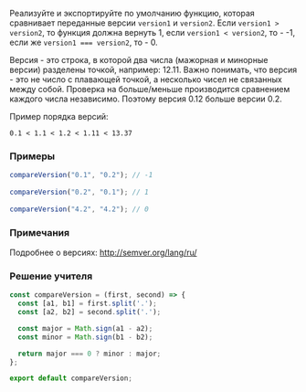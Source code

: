 Реализуйте и экспортируйте по умолчанию функцию, которая сравнивает переданные версии `version1` и `version2`. Если `version1 > version2`, то функция должна вернуть 1, если `version1 < version2`, то - -1, если же `version1 === version2`, то - 0.

Версия - это строка, в которой два числа (мажорная и минорные версии) разделены точкой, например: 12.11. Важно понимать, что версия - это не число с плавающей точкой, а несколько чисел не связанных между собой. Проверка на больше/меньше производится сравнением каждого числа независимо. Поэтому версия 0.12 больше версии 0.2.

Пример порядка версий:

`0.1 < 1.1 < 1.2 < 1.11 < 13.37`

### Примеры
```JavaScript
compareVersion("0.1", "0.2"); // -1
 
compareVersion("0.2", "0.1"); // 1
 
compareVersion("4.2", "4.2"); // 0
```

### Примечания
Подробнее о версиях: http://semver.org/lang/ru/

### Решение учителя
```JavaScript
const compareVersion = (first, second) => {
  const [a1, b1] = first.split('.');
  const [a2, b2] = second.split('.');

  const major = Math.sign(a1 - a2);
  const minor = Math.sign(b1 - b2);

  return major === 0 ? minor : major;
};

export default compareVersion;
```
